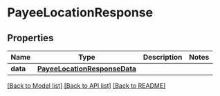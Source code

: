 # PayeeLocationResponse

## Properties
Name | Type | Description | Notes
------------ | ------------- | ------------- | -------------
**data** | [**PayeeLocationResponseData**](PayeeLocationResponseData.md) |  | 

[[Back to Model list]](../README.md#documentation-for-models) [[Back to API list]](../README.md#documentation-for-api-endpoints) [[Back to README]](../README.md)


